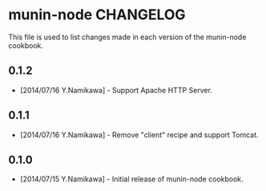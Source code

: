munin-node CHANGELOG
=============================

This file is used to list changes made in each version of the munin-node cookbook.

0.1.2
-----
- [2014/07/16 Y.Namikawa] - Support Apache HTTP Server.

0.1.1
-----
- [2014/07/16 Y.Namikawa] - Remove "client" recipe and support Tomcat.

0.1.0
-----
- [2014/07/15 Y.Namikawa] - Initial release of munin-node cookbook.

